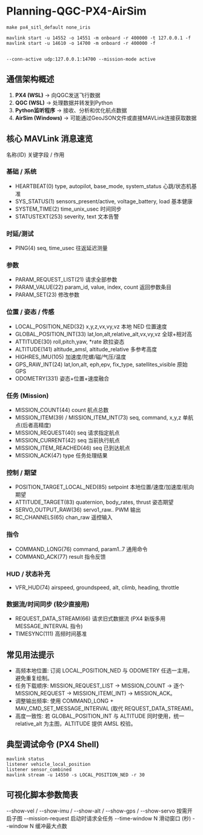 # Planning-QGC-PX4-AirSim


```shell
make px4_sitl_default none_iris

mavlink start -u 14552 -o 14551 -m onboard -r 400000 -t 127.0.0.1 -f
mavlink start -u 14610 -o 14700 -m onboard -r 400000 -f


--conn-active udp:127.0.0.1:14700 --mission-mode active

```


## 通信架构概述

1. **PX4 (WSL)** → 向QGC发送飞行数据
2. **QGC (WSL)** → 处理数据并转发到Python
3. **Python监听程序** → 接收、分析和优化航点数据
4. **AirSim (Windows)** → 可能通过GeoJSON文件或直接MAVLink连接获取数据


## 核心 MAVLink 消息速览
名称(ID)  关键字段 / 作用

### 基础 / 系统
- HEARTBEAT(0)  type, autopilot, base_mode, system_status  心跳/状态机基准
- SYS_STATUS(1)  sensors_present/active, voltage_battery, load  基本健康
- SYSTEM_TIME(2)  time_unix_usec  时间同步
- STATUSTEXT(253)  severity, text  文本告警

### 时延/测试
- PING(4)  seq, time_usec  往返延迟测量

### 参数
- PARAM_REQUEST_LIST(21)  请求全部参数
- PARAM_VALUE(22)  param_id, value, index, count  返回参数条目
- PARAM_SET(23)  修改参数

### 位置 / 姿态 / 传感
- LOCAL_POSITION_NED(32)  x,y,z,vx,vy,vz  本地 NED 位置速度
- GLOBAL_POSITION_INT(33)  lat,lon,alt,relative_alt,vx,vy,vz  全球+相对高
- ATTITUDE(30)  roll,pitch,yaw, *rate  欧拉姿态
- ALTITUDE(141)  altitude_amsl, altitude_relative  多参考高度
- HIGHRES_IMU(105)  加速度/陀螺/磁/气压/温度
- GPS_RAW_INT(24)  lat,lon,alt, eph,epv, fix_type, satellites_visible  原始 GPS
- ODOMETRY(331)  姿态+位置+速度融合

### 任务 (Mission)
- MISSION_COUNT(44)  count  航点总数
- MISSION_ITEM(39) / MISSION_ITEM_INT(73)  seq, command, x,y,z  单航点(后者高精度)
- MISSION_REQUEST(40)  seq  请求指定航点
- MISSION_CURRENT(42)  seq  当前执行航点
- MISSION_ITEM_REACHED(46)  seq  已到达航点
- MISSION_ACK(47)  type  任务处理结果

### 控制 / 期望
- POSITION_TARGET_LOCAL_NED(85)  setpoint  本地位置/速度/加速度/航向期望
- ATTITUDE_TARGET(83)  quaternion, body_rates, thrust  姿态期望
- SERVO_OUTPUT_RAW(36)  servo1_raw..  PWM 输出
- RC_CHANNELS(65)  chan_raw  遥控输入

### 指令
- COMMAND_LONG(76)  command, param1..7  通用命令
- COMMAND_ACK(77)  result  指令反馈

### HUD / 状态补充
- VFR_HUD(74)  airspeed, groundspeed, alt, climb, heading, throttle

### 数据流/时间同步 (较少直接用)
- REQUEST_DATA_STREAM(66)  请求旧式数据流 (PX4 新版多用 MESSAGE_INTERVAL 指令)
- TIMESYNC(111)  高频时间基准

## 常见用法提示
- 高频本地位置: 订阅 LOCAL_POSITION_NED 与 ODOMETRY 任选一主用，避免重复绘制。
- 任务下载顺序: MISSION_REQUEST_LIST → MISSION_COUNT → 逐个 MISSION_REQUEST → MISSION_ITEM(_INT) → MISSION_ACK。
- 调整输出频率: 使用 COMMAND_LONG + MAV_CMD_SET_MESSAGE_INTERVAL (取代 REQUEST_DATA_STREAM)。
- 高度一致性: 若 GLOBAL_POSITION_INT 与 ALTITUDE 同时使用，统一 relative_alt 为主图，ALTITUDE 提供 AMSL 校验。

## 典型调试命令 (PX4 Shell)
```
mavlink status
listener vehicle_local_position
listener sensor_combined
mavlink stream -u 14550 -s LOCAL_POSITION_NED -r 30
```

## 可视化脚本参数简表
--show-vel / --show-imu / --show-alt / --show-gps / --show-servo 按需开启子图
--mission-request  启动时请求全任务
--time-window N    滑动窗口 (秒)
--window N         缓冲最大点数




